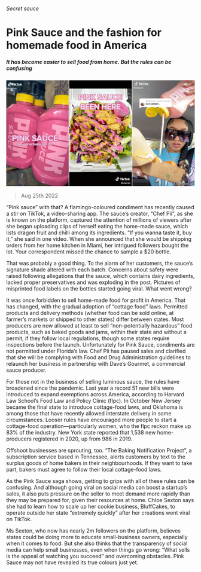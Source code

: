 ###### Secret sauce

# Pink Sauce and the fashion for homemade food in America 

##### It has become easier to sell food from home. But the rules can be confusing 

![image](images/20220827_USP502.jpg) 

> Aug 25th 2022 

“Pink sauce” with that? A flamingo-coloured condiment has recently caused a stir on TikTok, a video-sharing app. The sauce’s creator, “Chef Pii”, as she is known on the platform, captured the attention of millions of viewers after she began uploading clips of herself eating the home-made sauce, which lists dragon fruit and chilli among its ingredients. “If you wanna taste it, buy it,” she said in one video. When she announced that she would be shipping orders from her home kitchen in Miami, her intrigued followers bought the lot. Your correspondent missed the chance to sample a $20 bottle. 

That was probably a good thing. To the alarm of her customers, the sauce’s signature shade altered with each batch. Concerns about safety were raised following allegations that the sauce, which contains dairy ingredients, lacked proper preservatives and was exploding in the post. Pictures of misprinted food labels on the bottles started going viral. What went wrong?

It was once forbidden to sell home-made food for profit in America. That has changed, with the gradual adoption of “cottage food” laws. Permitted products and delivery methods (whether food can be sold online, at farmer’s markets or shipped to other states) differ between states. Most producers are now allowed at least to sell “non-potentially hazardous” food products, such as baked goods and jams, within their state and without a permit, if they follow local regulations, though some states require inspections before the launch. Unfortunately for Pink Sauce, condiments are not permitted under Florida’s law. Chef Pii has paused sales and clarified that she will be complying with Food and Drug Administration guidelines to relaunch her business in partnership with Dave’s Gourmet, a commercial sauce producer. 

For those not in the business of selling luminous sauce, the rules have broadened since the pandemic. Last year a record 51 new bills were introduced to expand exemptions across America, according to Harvard Law School’s Food Law and Policy Clinic (flpc). In October New Jersey became the final state to introduce cottage-food laws, and Oklahoma is among those that have recently allowed interstate delivery in some circumstances. Looser rules have encouraged more people to start a cottage-food operation—particularly women, who the flpc reckon make up 83% of the industry. New York state reported that 1,538 new home-producers registered in 2020, up from 986 in 2019. 

Offshoot businesses are sprouting, too. “The Baking Notification Project”, a subscription service based in Tennessee, alerts customers by text to the surplus goods of home bakers in their neighbourhoods. If they want to take part, bakers must agree to follow their local cottage-food laws.

As the Pink Sauce saga shows, getting to grips with all of these rules can be confusing. And although going viral on social media can boost a startup’s sales, it also puts pressure on the seller to meet demand more rapidly than they may be prepared for, given their resources at home. Chloe Sexton says she had to learn how to scale up her cookie business, BluffCakes, to operate outside her state “extremely quickly” after her creations went viral on TikTok. 

Ms Sexton, who now has nearly 2m followers on the platform, believes states could be doing more to educate small-business owners, especially when it comes to food. But she also thinks that the transparency of social media can help small businesses, even when things go wrong: “What sells is the appeal of watching you succeed” and overcoming obstacles. Pink Sauce may not have revealed its true colours just yet.


